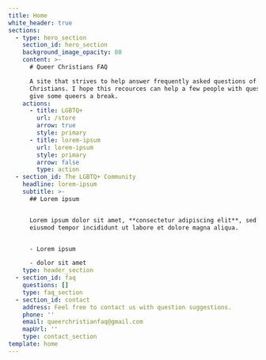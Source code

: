 ```yaml
---
title: Home
white_header: true
sections:
  - type: hero_section
    section_id: hero_section
    background_image_opacity: 80
    content: >-
      # Queer Christians FAQ

      A site that strives to help answer frequently asked questions of queer
      Christians. I hope this recources can help a few people with questions and
      give some queers a break.
    actions:
      - title: LGBTQ+
        url: /store
        arrow: true
        style: primary
      - title: lorem-ipsum
        url: lorem-ipsum
        style: primary
        arrow: false
        type: action
  - section_id: The LGBTQ+ Community
    headline: lorem-ipsum
    subtitle: >-
      ## Lorem ipsum


      Lorem ipsum dolor sit amet, **consectetur adipiscing elit**, sed do
      eiusmod tempor incididunt ut labore et dolore magna aliqua.


      - Lorem ipsum

      - dolor sit amet
    type: header_section
  - section_id: faq
    questions: []
    type: faq_section
  - section_id: contact
    address: Feel free to contact us with question suggestions.
    phone: ''
    email: queerchristianfaq@gmail.com
    mapUrl: ''
    type: contact_section
template: home
---
```

